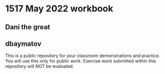 # 1517 May 2022 workbook

## Dani the great

## dbaymatov

This is a public repository for your classroom demonstrations and practice. You will use this only for public work. Exercise work submitted within this repository will NOT be evaluated.

